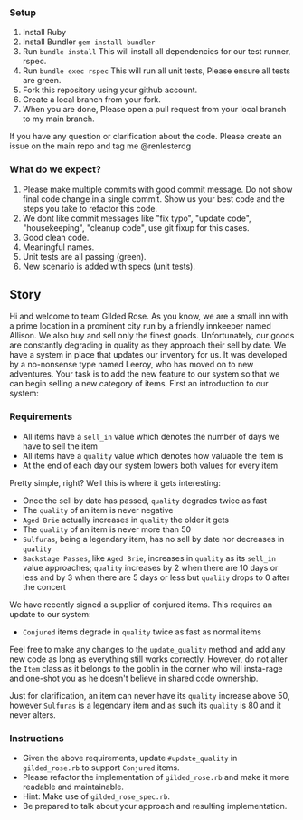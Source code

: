### Setup

1. Install Ruby
2. Install Bundler `gem install bundler`
3. Run `bundle install` This will install all dependencies for our test runner, rspec.
4. Run `bundle exec rspec` This will run all unit tests, Please ensure all tests are green.
5. Fork this repository using your github account.
6. Create a local branch from your fork.
7. When you are done, Please open a pull request from your local branch to my main branch.


If you have any question or clarification about the code. Please create an issue on the main repo and tag me @renlesterdg

### What do we expect?

1. Please make multiple commits with good commit message. Do not show final code change in a single commit. Show us your best code and the steps you take to refactor this code.
2. We dont like commit messages like "fix typo", "update code", "housekeeping", "cleanup code", use git fixup for this cases.
3. Good clean code.
4. Meaningful names.
5. Unit tests are all passing (green).
6. New scenario is added with specs (unit tests).

## Story

Hi and welcome to team Gilded Rose. As you know, we are a small inn
with a prime location in a prominent city run by a friendly innkeeper
named Allison. We also buy and sell only the finest
goods. Unfortunately, our goods are constantly degrading in quality as
they approach their sell by date. We have a system in place that
updates our inventory for us. It was developed by a no-nonsense type
named Leeroy, who has moved on to new adventures. Your task is to add
the new feature to our system so that we can begin selling a new
category of items. First an introduction to our system:

### Requirements

- All items have a `sell_in` value which denotes the number of days we
  have to sell the item
- All items have a `quality` value which denotes how valuable the item
  is
- At the end of each day our system lowers both values for every item

Pretty simple, right? Well this is where it gets interesting:

  - Once the sell by date has passed, `quality` degrades twice as fast
  - The `quality` of an item is never negative
  - `Aged Brie` actually increases in `quality` the older it gets
  - The `quality` of an item is never more than 50
  - `Sulfuras`, being a legendary item, has no sell by date nor
    decreases in `quality`
  - `Backstage Passes`, like `Aged Brie`, increases in `quality` as its
    `sell_in` value approaches; `quality` increases by 2 when there are 10
    days or less and by 3 when there are 5 days or less but `quality`
    drops to 0 after the concert

We have recently signed a supplier of conjured items. This requires an update to our system:

- `Conjured` items degrade in `quality` twice as fast as normal items

Feel free to make any changes to the `update_quality` method and add any
new code as long as everything still works correctly. However, do not
alter the `Item` class as it belongs to the goblin in the corner who
will insta-rage and one-shot you as he doesn't believe in shared code
ownership.

Just for clarification, an item can never have its `quality` increase
above 50, however `Sulfuras` is a legendary item and as such its
`quality` is 80 and it never alters.

### Instructions

- Given the above requirements, update `#update_quality` in `gilded_rose.rb` to support `Conjured` items.
- Please refactor the implementation of `gilded_rose.rb` and make it more readable and maintainable.
- Hint: Make use of `gilded_rose_spec.rb`.
- Be prepared to talk about your approach and resulting implementation.
